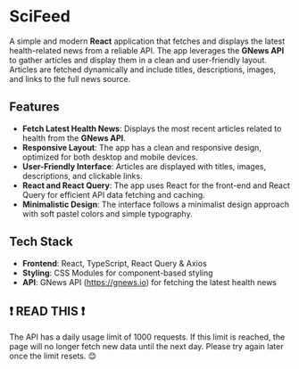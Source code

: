 # SciFeed 

A simple and modern **React** application that fetches and displays the latest health-related news from a reliable API. The app leverages the **GNews API** to gather articles and display them in a clean and user-friendly layout. Articles are fetched dynamically and include titles, descriptions, images, and links to the full news source.

## Features

- **Fetch Latest Health News**: Displays the most recent articles related to health from the **GNews API**.
- **Responsive Layout**: The app has a clean and responsive design, optimized for both desktop and mobile devices.
- **User-Friendly Interface**: Articles are displayed with titles, images, descriptions, and clickable links.
- **React and React Query**: The app uses React for the front-end and React Query for efficient API data fetching and caching.
- **Minimalistic Design**: The interface follows a minimalist design approach with soft pastel colors and simple typography.

## Tech Stack

- **Frontend**: React, TypeScript, React Query & Axios
- **Styling**: CSS Modules for component-based styling
- **API**: GNews API (https://gnews.io) for fetching the latest health news

## ❗ READ THIS ❗
The API has a daily usage limit of 1000 requests. If this limit is reached, the page will no longer fetch new data until the next day. Please try again later once the limit resets. 😊
